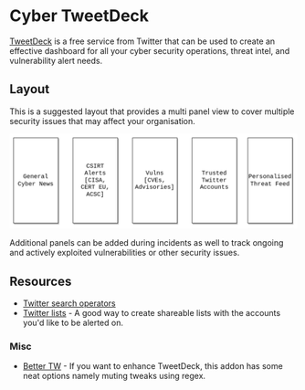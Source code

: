 # Cyber TweetDeck

[TweetDeck](https://tweetdeck.twitter.com/) is a free service from Twitter that can be used to create an effective dashboard for all your cyber security operations, threat intel, and vulnerability alert needs. 

## Layout

This is a suggested layout that provides a multi panel view to cover multiple security issues that may affect your organisation. 

![tweedeck](assets/tdeck.png)

Additional panels can be added during incidents as well to track ongoing and actively exploited vulnerabilities or other security issues.

## Resources

* [Twitter search operators](https://developer.twitter.com/en/docs/twitter-api/v1/rules-and-filtering/search-operators)
* [Twitter lists](https://help.twitter.com/en/using-twitter/twitter-lists) - A good way to create shareable lists with the accounts you'd like to be alerted on.

### Misc

* [Better TW](https://better.tw/) - If you want to enhance TweetDeck, this addon has some neat options namely muting tweaks using regex.
